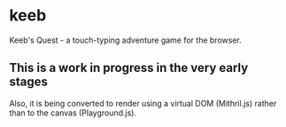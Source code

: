 # keeb
Keeb's Quest - a touch-typing adventure game for the browser.

## This is a work in progress in the very early stages

Also, it is being converted to render using a virtual DOM (Mithril.js) rather than to the canvas (Playground.js).
